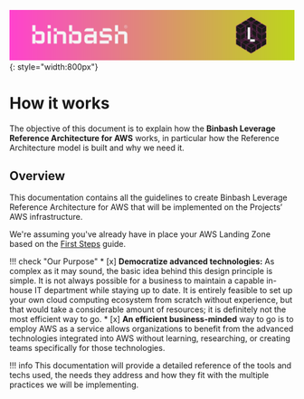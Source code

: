 ![binbash-logo](../../assets/images/logos/binbash-leverage-header.png "Binbash"){: style="width:800px"}

# How it works

The objective of this document is to explain how the **Binbash Leverage Reference Architecture for AWS**
works, in particular how the Reference Architecture model is built and why we need it.

## Overview

This documentation contains all the guidelines to create Binbash 
Leverage Reference Architecture for AWS that will be implemented on the 
Projects’ AWS infrastructure.

We're assuming you've already have in place your AWS Landing Zone based on the
[First Steps](../../first-steps/introduction.md) guide. 

!!! check "Our Purpose"
    * [x] **Democratize advanced technologies:** As complex as it may sound, the basic idea behind this design principle is 
    simple. It is not always possible for a business to maintain a capable in-house IT department while staying up to
    date. It is entirely feasible to set up your own cloud computing ecosystem from scratch without experience, but that
    would take a considerable amount of resources; it is definitely not the most efficient way to go. 
    * [x] **An efficient business-minded** way to go is to employ AWS as a service allows organizations to benefit from
    the advanced technologies integrated into AWS without learning, researching, or creating teams specifically for
    those technologies.

!!! info
    This documentation will provide a detailed reference of the tools and techs used, 
    the needs they address and how they fit with the multiple practices we will be implementing.